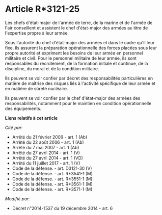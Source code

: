 # Article R*3121-25

Les chefs d'état-major de l'armée de terre, de la marine et de l'armée de l'air conseillent et assistent le chef d'état-major
des armées au titre de l'expertise propre à leur armée. 

Sous l'autorité du chef d'état-major des armées et dans le cadre qu'il leur fixe, ils assurent la préparation opérationnelle
des forces placées sous leur propre autorité et expriment les besoins de leur armée en personnel militaire et civil. Pour le
personnel militaire de leur armée, ils sont responsables du recrutement, de la formation initiale et continue, de la
discipline, du moral et de la condition militaire. 

Ils peuvent se voir confier par décret des responsabilités particulières en matière de maîtrise des risques liés à l'activité
spécifique de leur armée et en matière de sûreté nucléaire. 

Ils peuvent se voir confier par le chef d'état-major des armées des responsabilités, notamment pour le maintien en condition
opérationnelle des équipements.

**Liens relatifs à cet article**

_Cité par_:

  - Arrêté du 21 février 2006 - art. 1 (Ab)
  - Arrêté du 22 août 2006 - art. 1 (Ab)
  - Arrêté du 7 mai 2007 - art. 1 (Ab)
  - Arrêté du 27 avril 2014 - art. 1 (V)
  - Arrêté du 27 avril 2014 - art. 1 (VD)
  - Arrêté du 11 juillet 2017 - art. 1 (V)
  - Code de la défense. - art. D3121-30 (V)
  - Code de la défense. - art. R*3541-1 (M)
  - Code de la défense. - art. R*3551-1 (M)
  - Code de la défense. - art. R*3561-1 (M)
  - Code de la défense. - art. R*3571-1 (M)

_Modifié par_:

  - Décret n°2014-1537 du 19 décembre 2014 - art. 6
